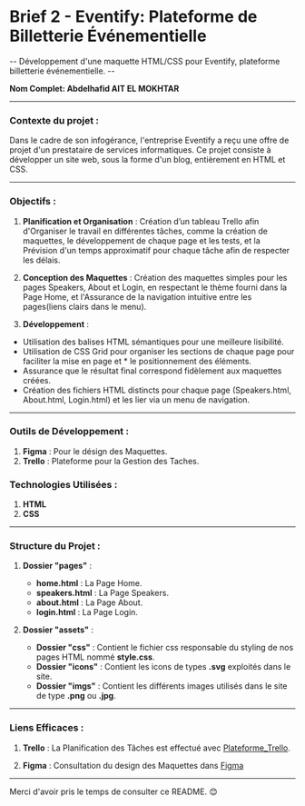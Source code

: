 # Brief 2 - Eventify: Plateforme de Billetterie Événementielle
-- Développement d'une maquette HTML/CSS pour Eventify, plateforme billetterie événementielle. --


**Nom Complet: Abdelhafid AIT EL MOKHTAR**

---------------------------------------------------------------------------------------------------------

### Contexte du projet :
Dans le cadre de son infogérance, l'entreprise Eventify a reçu une offre de projet d'un prestataire de services informatiques. Ce projet consiste à développer un site web, sous la forme d'un blog, entièrement en HTML et CSS.

---------------------------------------------------------------------------------------------------------

### Objectifs :
1. **Planification et Organisation** : 
Création d’un tableau Trello afin d'Organiser le travail en différentes tâches, comme la création de maquettes, le développement de chaque page et les tests, et la Prévision d'un temps approximatif pour chaque tâche afin de respecter les délais.

2. **Conception des Maquettes** : 
Création des maquettes simples pour les pages Speakers, About et Login, en respectant le thème fourni dans la Page Home, et l'Assurance de la navigation intuitive entre les pages(liens clairs dans le menu).

3. **Développement** :
- Utilisation des balises HTML sémantiques pour une meilleure lisibilité.
- Utilisation de CSS Grid pour organiser les sections de chaque page pour faciliter la mise en page et * le positionnement des éléments.
- Assurance que le résultat final correspond fidèlement aux maquettes créées.​
- Création des fichiers HTML distincts pour chaque page (Speakers.html, About.html, Login.html) et les lier via un menu de navigation.

---------------------------------------------------------------------------------------------------------

### Outils de Développement :
1. **Figma** : Pour le désign des Maquettes.
2. **Trello** : Plateforme pour la Gestion des Taches.

### Technologies Utilisées :
1. **HTML**
2. **CSS**

---------------------------------------------------------------------------------------------------------

### Structure du Projet :

1. **Dossier "pages"** :
    - **home.html** : La Page Home.
    - **speakers.html** : La Page Speakers.
    - **about.html** : La Page About.
    - **login.html** : La Page Login.

2. **Dossier "assets"** :
    - **Dossier "css"** : Contient le fichier css responsable du styling de nos pages HTML nommé **style.css**.
    - **Dossier "icons"** : Contient les icons de types **.svg** exploités dans le site.
    - **Dossier "imgs"** : Contient les différents images utilisés dans le site de type **.png** ou **.jpg**.

---------------------------------------------------------------------------------------------------------

### Liens Efficaces :

1. **Trello** : La Planification des Tâches est effectué avec [Plateforme_Trello](https://trello.com/invite/b/670cece4b902ef9c81c67004/ATTI226101dc36f7bb03642031bbdad8528403E1EF56/brief-2-eventify).

2. **Figma** : Consultation du design des Maquettes dans [Figma](https://www.figma.com/design/JJqJySM1OHUVL9c8MOSrSB/Brief-2---Eventick?node-id=0-1&t=rPCtkwrSkJ7FqRMT-1)

---------------------------------------------------------------------------------------------------------

Merci d'avoir pris le temps de consulter ce README. :blush: